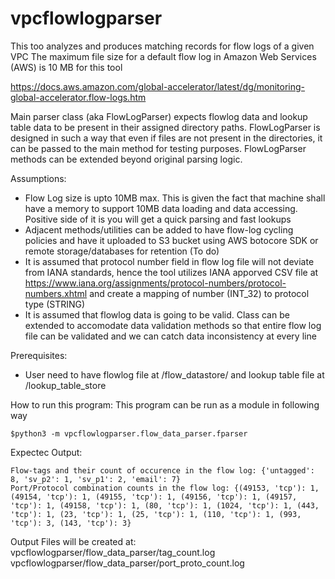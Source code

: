# vpcflowlogparser
This too analyzes and produces matching records for flow logs of a given VPC
The maximum file size for a default flow log in Amazon Web Services (AWS) is 10 MB for this tool

https://docs.aws.amazon.com/global-accelerator/latest/dg/monitoring-global-accelerator.flow-logs.htm


Main parser class (aka FlowLogParser) expects flowlog data and lookup table data to be present in their assigned directory paths.
FlowLogParser is designed in such a way that even if files are not present in the directories, it can be passed to the main method for testing purposes.
FlowLogParser methods can be extended beyond original parsing logic.

Assumptions:
- Flow Log size is upto 10MB max. This is given the fact that machine shall have a memory to support 10MB data loading and data accessing. Positive side of it is you will get a quick parsing and fast lookups
- Adjacent methods/utilities can be added to have flow-log cycling policies and have it uploaded to S3 bucket using AWS botocore SDK or remote storage/databases for retention (To do)
- It is assumed that protocol number field in flow log file will not deviate from IANA standards, hence the tool utilizes IANA apporved CSV file at https://www.iana.org/assignments/protocol-numbers/protocol-numbers.xhtml and create a mapping of number (INT_32) to protocol type (STRING)
- It is assumed that flowlog data is going to be valid. Class can be extended to accomodate data validation methods so that entire flow log file can be validated and we can catch data inconsistency at every line

Prerequisites:
- User need to have flowlog file at /flow_datastore/ and lookup table file at /lookup_table_store

How to run this program:
This program can be run as a module in following way
<!-- (Make sure to be outside the parent module path to avoid ModuleNotFoundError: No module named 'vpcflowlogparser' error) -->
```$python3 -m vpcflowlogparser.flow_data_parser.fparser```

Expectec Output:
```
Flow-tags and their count of occurence in the flow log: {'untagged': 8, 'sv_p2': 1, 'sv_p1': 2, 'email': 7}
Port/Protocol combination counts in the flow log: {(49153, 'tcp'): 1, (49154, 'tcp'): 1, (49155, 'tcp'): 1, (49156, 'tcp'): 1, (49157, 'tcp'): 1, (49158, 'tcp'): 1, (80, 'tcp'): 1, (1024, 'tcp'): 1, (443, 'tcp'): 1, (23, 'tcp'): 1, (25, 'tcp'): 1, (110, 'tcp'): 1, (993, 'tcp'): 3, (143, 'tcp'): 3}
```

Output Files will be created at:
vpcflowlogparser/flow_data_parser/tag_count.log
vpcflowlogparser/flow_data_parser/port_proto_count.log

